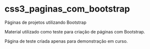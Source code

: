 # css3_paginas_com_bootstrap
Páginas de projetos utilizando Bootstrap

Material utilizado como teste para criação de páginas com Bootstrap.

Página de teste criada apenas para demonstração em curso.
